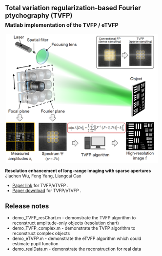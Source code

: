 ## Total variation regularization-based Fourier ptychography (TVFP)<br><sub>Matlab implementation of the TVFP / eTVFP</sub>

<p align="center">
<img src="https://github.com/THUHoloLab/TVFP/blob/master/figures/fig1.png" width="500">
</p>
  
**Resolution enhancement of long-range imaging with sparse apertures**<br>
Jiachen Wu, Feng Yang, Liangcai Cao<br>
- [Paper link](https://www.sciencedirect.com/science/article/abs/pii/S0143816622001208) for TVFP/eTVFP <a href="https://www.sciencedirect.com/science/article/abs/pii/S0143816622001208"></a>.
- [Paper download](https://github.com/THUHoloLab/TVFP/raw/master/figures/OLEN-jiachen.pdf) for TVFP/eTVFP <a href="https://github.com/THUHoloLab/TVFP/raw/master/figures/OLEN-jiachen.pdf"></a>.

## Release notes
- demo_TVFP_resChart.m  - demonstrate the TVFP algorithm to reconstruct amplitude-only objects (resolution chart)  
- demo_TVFP_complex.m   - demonstrate the TVFP algorithm to reconstruct complex objects  
- demo_eTVFP.m          - demonstrate the eTVFP algorithm which could estimate pupil function  
- demo_realData.m       - demonstrate the reconstruction for real data  
